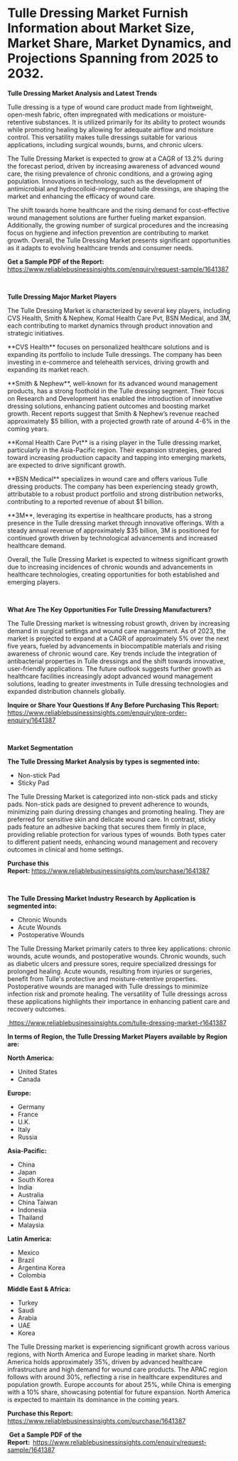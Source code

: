 <p><h1>Tulle Dressing Market Furnish Information about Market Size, Market Share, Market Dynamics, and Projections Spanning from 2025 to 2032.</h1></p><p><strong>Tulle Dressing Market Analysis and Latest Trends</strong></p>
<p><p>Tulle dressing is a type of wound care product made from lightweight, open-mesh fabric, often impregnated with medications or moisture-retentive substances. It is utilized primarily for its ability to protect wounds while promoting healing by allowing for adequate airflow and moisture control. This versatility makes tulle dressings suitable for various applications, including surgical wounds, burns, and chronic ulcers.</p><p>The Tulle Dressing Market is expected to grow at a CAGR of 13.2% during the forecast period, driven by increasing awareness of advanced wound care, the rising prevalence of chronic conditions, and a growing aging population. Innovations in technology, such as the development of antimicrobial and hydrocolloid-impregnated tulle dressings, are shaping the market and enhancing the efficacy of wound care. </p><p>The shift towards home healthcare and the rising demand for cost-effective wound management solutions are further fueling market expansion. Additionally, the growing number of surgical procedures and the increasing focus on hygiene and infection prevention are contributing to market growth. Overall, the Tulle Dressing Market presents significant opportunities as it adapts to evolving healthcare trends and consumer needs.</p></p>
<p><strong>Get a Sample PDF of the Report:&nbsp;</strong> <a href="https://www.reliablebusinessinsights.com/enquiry/request-sample/1641387?utm_campaign=1837&utm_medium=2&utm_source=Github&utm_content=ia&utm_term=13042025&utm_id=tulle-dressing">https://www.reliablebusinessinsights.com/enquiry/request-sample/1641387</a></p>
<p>&nbsp;</p>
<p><strong>Tulle Dressing Major Market Players</strong></p>
<p><p>The Tulle Dressing Market is characterized by several key players, including CVS Health, Smith & Nephew, Komal Health Care Pvt, BSN Medical, and 3M, each contributing to market dynamics through product innovation and strategic initiatives. </p><p>**CVS Health** focuses on personalized healthcare solutions and is expanding its portfolio to include Tulle dressings. The company has been investing in e-commerce and telehealth services, driving growth and expanding its market reach. </p><p>**Smith & Nephew**, well-known for its advanced wound management products, has a strong foothold in the Tulle dressing segment. Their focus on Research and Development has enabled the introduction of innovative dressing solutions, enhancing patient outcomes and boosting market growth. Recent reports suggest that Smith & Nephew’s revenue reached approximately $5 billion, with a projected growth rate of around 4-6% in the coming years.</p><p>**Komal Health Care Pvt** is a rising player in the Tulle dressing market, particularly in the Asia-Pacific region. Their expansion strategies, geared toward increasing production capacity and tapping into emerging markets, are expected to drive significant growth.</p><p>**BSN Medical** specializes in wound care and offers various Tulle dressing products. The company has been experiencing steady growth, attributable to a robust product portfolio and strong distribution networks, contributing to a reported revenue of about $1 billion.</p><p>**3M**, leveraging its expertise in healthcare products, has a strong presence in the Tulle dressing market through innovative offerings. With a steady annual revenue of approximately $35 billion, 3M is positioned for continued growth driven by technological advancements and increased healthcare demand.</p><p>Overall, the Tulle Dressing Market is expected to witness significant growth due to increasing incidences of chronic wounds and advancements in healthcare technologies, creating opportunities for both established and emerging players.</p></p>
<p>&nbsp;</p>
<p><strong>What Are The Key Opportunities For Tulle Dressing Manufacturers?</strong></p>
<p><p>The Tulle Dressing market is witnessing robust growth, driven by increasing demand in surgical settings and wound care management. As of 2023, the market is projected to expand at a CAGR of approximately 5% over the next five years, fueled by advancements in biocompatible materials and rising awareness of chronic wound care. Key trends include the integration of antibacterial properties in Tulle dressings and the shift towards innovative, user-friendly applications. The future outlook suggests further growth as healthcare facilities increasingly adopt advanced wound management solutions, leading to greater investments in Tulle dressing technologies and expanded distribution channels globally.</p></p>
<p><strong>Inquire or Share Your Questions If Any Before Purchasing This Report:</strong> <a href="https://www.reliablebusinessinsights.com/enquiry/pre-order-enquiry/1641387?utm_campaign=1837&utm_medium=2&utm_source=Github&utm_content=ia&utm_term=13042025&utm_id=tulle-dressing">https://www.reliablebusinessinsights.com/enquiry/pre-order-enquiry/1641387</a></p>
<p>&nbsp;</p>
<p><strong>Market Segmentation</strong></p>
<p><strong>The Tulle Dressing Market Analysis by types is segmented into:</strong></p>
<p><ul><li>Non-stick Pad</li><li>Sticky Pad</li></ul></p>
<p><p>The Tulle Dressing Market is categorized into non-stick pads and sticky pads. Non-stick pads are designed to prevent adherence to wounds, minimizing pain during dressing changes and promoting healing. They are preferred for sensitive skin and delicate wound care. In contrast, sticky pads feature an adhesive backing that secures them firmly in place, providing reliable protection for various types of wounds. Both types cater to different patient needs, enhancing wound management and recovery outcomes in clinical and home settings.</p></p>
<p><strong>Purchase this Report:&nbsp;</strong><a href="https://www.reliablebusinessinsights.com/purchase/1641387?utm_campaign=1837&utm_medium=2&utm_source=Github&utm_content=ia&utm_term=13042025&utm_id=tulle-dressing">https://www.reliablebusinessinsights.com/purchase/1641387</a></p>
<p>&nbsp;</p>
<p><strong>The Tulle Dressing Market Industry Research by Application is segmented into:</strong></p>
<p><ul><li>Chronic Wounds</li><li>Acute Wounds</li><li>Postoperative Wounds</li></ul></p>
<p><p>The Tulle Dressing Market primarily caters to three key applications: chronic wounds, acute wounds, and postoperative wounds. Chronic wounds, such as diabetic ulcers and pressure sores, require specialized dressings for prolonged healing. Acute wounds, resulting from injuries or surgeries, benefit from Tulle's protective and moisture-retentive properties. Postoperative wounds are managed with Tulle dressings to minimize infection risk and promote healing. The versatility of Tulle dressings across these applications highlights their importance in enhancing patient care and recovery outcomes.</p></p>
<p><a href="https://www.reliablebusinessinsights.com/tulle-dressing-market-r1641387?utm_campaign=1837&utm_medium=2&utm_source=Github&utm_content=ia&utm_term=13042025&utm_id=tulle-dressing">&nbsp;https://www.reliablebusinessinsights.com/tulle-dressing-market-r1641387</a></p>
<p><strong>In terms of Region, the Tulle Dressing Market Players available by Region are:</strong></p>
<p>
    <p> <strong> North America: </strong>
        <ul>
            <li>United States</li>
            <li>Canada</li>
        </ul>
        </p> 
    <p> <strong> Europe: </strong>
        <ul>
            <li>Germany</li>
            <li>France</li>
            <li>U.K.</li>
            <li>Italy</li>
            <li>Russia</li>
        </ul>
        </p> 
    <p> <strong> Asia-Pacific: </strong>
        <ul>
            <li>China</li>
            <li>Japan</li>
            <li>South Korea</li>
            <li>India</li>
            <li>Australia</li>
            <li>China Taiwan</li>
            <li>Indonesia</li>
            <li>Thailand</li>
            <li>Malaysia</li>
        </ul>
        </p> 
    <p> <strong> Latin America: </strong>
        <ul>
            <li>Mexico</li>
            <li>Brazil</li>
            <li>Argentina Korea</li>
            <li>Colombia</li>
        </ul>
        </p> 
    <p> <strong> Middle East & Africa: </strong>
        <ul>
            <li>Turkey</li>
            <li>Saudi</li>
            <li>Arabia</li>
            <li>UAE</li>
            <li>Korea</li>
        </ul>
    </p>
    </p>
<p><p>The Tulle Dressing market is experiencing significant growth across various regions, with North America and Europe leading in market share. North America holds approximately 35%, driven by advanced healthcare infrastructure and high demand for wound care products. The APAC region follows with around 30%, reflecting a rise in healthcare expenditures and population growth. Europe accounts for about 25%, while China is emerging with a 10% share, showcasing potential for future expansion. North America is expected to maintain its dominance in the coming years.</p></p>
<p><strong>Purchase this Report: </strong><a href="https://www.reliablebusinessinsights.com/purchase/1641387?utm_campaign=1837&utm_medium=2&utm_source=Github&utm_content=ia&utm_term=13042025&utm_id=tulle-dressing">https://www.reliablebusinessinsights.com/purchase/1641387</a></p>
<p>&nbsp;<strong>Get a Sample PDF of the Report:&nbsp;&nbsp;</strong><a href="https://www.reliablebusinessinsights.com/enquiry/request-sample/1641387?utm_campaign=1837&utm_medium=2&utm_source=Github&utm_content=ia&utm_term=13042025&utm_id=tulle-dressing">https://www.reliablebusinessinsights.com/enquiry/request-sample/1641387</a></p>
<p><strong></strong></p>
<p><p></p><p></p><p></p></p>